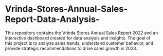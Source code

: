 # Vrinda-Stores-Annual-Sales-Report-Data-Analysis-
This repository contains the Vrinda Stores Annual Sales Report 2022 and an interactive dashboard created for data analysis and insights. The goal of this project is to analyze sales trends, understand customer behavior, and provide strategic recommendations to drive sales growth in 2023.
